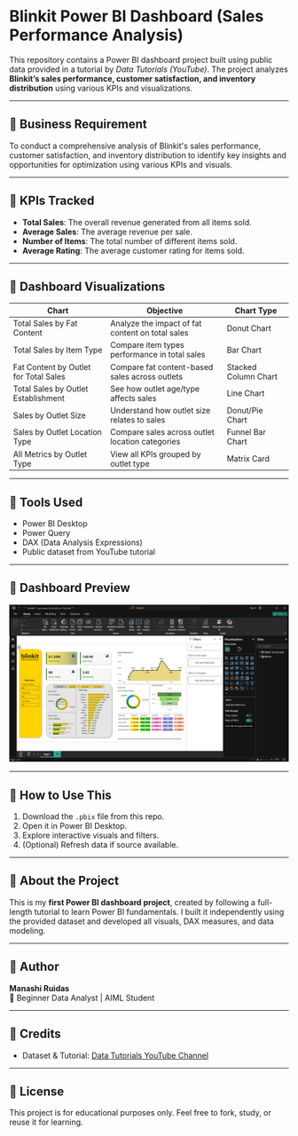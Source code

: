 # Blinkit Power BI Dashboard (Sales Performance Analysis)

This repository contains a Power BI dashboard project built using public data provided in a tutorial by *Data Tutorials (YouTube)*. The project analyzes **Blinkit’s sales performance, customer satisfaction, and inventory distribution** using various KPIs and visualizations.

---

## 📌 Business Requirement

To conduct a comprehensive analysis of Blinkit's sales performance, customer satisfaction, and inventory distribution to identify key insights and opportunities for optimization using various KPIs and visuals.

---

## 📌 KPIs Tracked


- **Total Sales**: The overall revenue generated from all items sold.
- **Average Sales**: The average revenue per sale.
- **Number of Items**: The total number of different items sold.
- **Average Rating**: The average customer rating for items sold.

---

## 📌 Dashboard Visualizations

| Chart | Objective | Chart Type |
|-------|-----------|------------|
| Total Sales by Fat Content | Analyze the impact of fat content on total sales | Donut Chart |
| Total Sales by Item Type | Compare item types performance in total sales | Bar Chart |
| Fat Content by Outlet for Total Sales | Compare fat content-based sales across outlets | Stacked Column Chart |
| Total Sales by Outlet Establishment | See how outlet age/type affects sales | Line Chart |
| Sales by Outlet Size | Understand how outlet size relates to sales | Donut/Pie Chart |
| Sales by Outlet Location Type | Compare sales across outlet location categories | Funnel Bar Chart |
| All Metrics by Outlet Type | View all KPIs grouped by outlet type | Matrix Card |


---

## 📌 Tools Used

- Power BI Desktop
- Power Query
- DAX (Data Analysis Expressions)
- Public dataset from YouTube tutorial

---

## 📌 Dashboard Preview


![Dashboard Preview](Assets/Preview.png) 

---

## 📌 How to Use This

1. Download the `.pbix` file from this repo.
2. Open it in Power BI Desktop.
3. Explore interactive visuals and filters.
4. (Optional) Refresh data if source available.

---

## 📌 About the Project

This is my **first Power BI dashboard project**, created by following a full-length tutorial to learn Power BI fundamentals. I built it independently using the provided dataset and developed all visuals, DAX measures, and data modeling.

---

## 📌 Author

**Manashi Ruidas**  
📍 Beginner Data Analyst | AIML Student  


---

## 📌 Credits

- Dataset & Tutorial: [Data Tutorials YouTube Channel](https://www.youtube.com/@datatutorials1)

---

## 📌 License

This project is for educational purposes only. Feel free to fork, study, or reuse it for learning.
